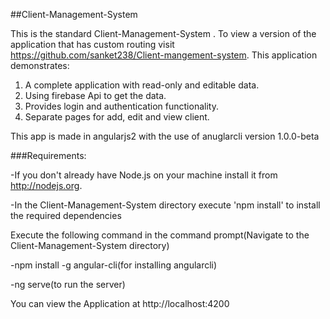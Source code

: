 
##Client-Management-System

This is the standard Client-Management-System . To view a version of the application that has custom routing  visit https://github.com/sanket238/Client-mangement-system. This application demonstrates:

1. A complete application with read-only and editable data.
2. Using  firebase Api to get the data.
3. Provides login and authentication functionality.
4. Separate pages for add, edit and view client.



This app is made in angularjs2 with the use of anuglarcli version 1.0.0-beta

###Requirements:



-If you don't already have Node.js on your machine install it from http://nodejs.org.


-In the Client-Management-System  directory execute 'npm install' to install the required dependencies


Execute the following command in the command prompt(Navigate to the Client-Management-System directory)

-npm install -g angular-cli(for installing angularcli)

-ng serve(to run the server)

You can view the Application at http://localhost:4200


 


